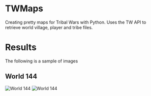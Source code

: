 # TWMaps

Creating pretty maps for Tribal Wars with Python. Uses the TW API to retrieve world village, player and tribe files. 


# Results

The following is a sample of images

## World 144
![World 144]('images/top_players.png')
![World 144]('images/top_tribes.png')
